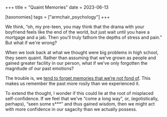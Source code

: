 +++
title = "Quaint Memories"
date = 2023-06-13 

[taxonomies]
tags = ["armchair_psychology"]
+++

We think, “oh, my pre-teen, you may think that the drama with your boyfriend feels like the end of the world, but just wait until you have a mortgage and a jab. Then you’ll truly fathom the depths of stress and pain.” But what if we're wrong?

<!-- more -->

When we look back at what we thought were big problems in high school, they seem quaint. Rather than assuming that we’ve grown as people and gained greater facility in our person, what if we’ve only forgotten the magnitude of our past emotions?

The trouble is, we [tend to forget memories that we’re not fond of](https://psycnet.apa.org/record/2006-22368-007). This makes us remember the past more rosily than we experienced it.

To extend the thought, I wonder if this could lie at the root of misplaced self-confidence. If we feel that we’ve “come a long way”, or, (egotistically, perhaps), “seen some s***” and thus gained wisdom, then we might act with more confidence in our sagacity than we actually possess.
